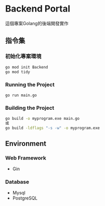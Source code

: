 # Backend Portal
這個專案Golang的後端開發實作

## 指令集

### 初始化專案環境
```bash
go mod init Backend
go mod tidy
```

### Running the Project
```bash
go run main.go
```

### Building the Project
```bash
go build -o myprogram.exe main.go
或
go build -ldflags "-s -w" -o myprogram.exe
```

## Environment
### Web Framework
- Gin

### Database
- Mysql
- PostgreSQL